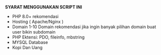 **SYARAT MENGGUNAKAN SCRIPT INI**
- PHP 8.0+ rekomendasi
- Hosting ( Apache/Nginx )
- Domain 1-10 Domain rekomendasi jika ingin banyak pilihan domain buat user bikin subdomain
- PHP Ektensi: PDO, fileinfo, mbstring
- MYSQL Database
- Kopi Dan Uang
